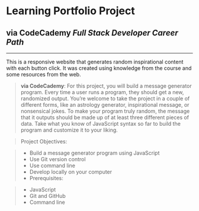 # Learning Portfolio Project
## via CodeCademy _Full Stack Developer Career Path_
----

This is a responsive website that generates random inspirational content with each button click.
It was created using knowledge from the course and some resources from the web.

> __via CodeCademy__: For this project, you will build a message generator program. Every time a user runs a program, they should get a new, randomized output. You’re welcome to take the project in a couple of different forms, like an astrology generator, inspirational message, or nonsensical jokes. To make your program truly random, the message that it outputs should be made up of at least three different pieces of data. Take what you know of JavaScript syntax so far to build the program and customize it to your liking.

>Project Objectives:

>* Build a message generator program using JavaScript
>* Use Git version control
>* Use command line
>* Develop locally on your computer
>* Prerequisites:

>* JavaScript
>* Git and GitHub
>* Command line